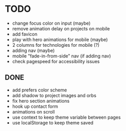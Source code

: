 # TODO

- change focus color on input (maybe)
- remove animation delay on projects on mobile
- add favicon
- play with hero animations for mobile (maybe)
- 2 columns for technologies for mobile (?)
- adding nav (maybe)
- mobile "fade-in-from-side" nav (if adding nav)
- check pagespeed for accessibility issues

## DONE

- add prefers color scheme
- add shadow to project images and orbs
- fix hero section animations
- hook up contact form
- animations on scroll
- use context to keep theme variable between pages
- use localStorage to keep theme saved
